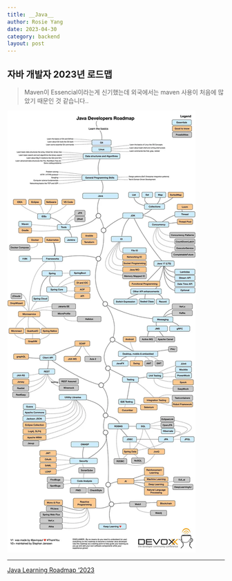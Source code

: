 ```yaml
---
title: __Java__
author: Rosie Yang
date: 2023-04-30
category: backend
layout: post
---
```


## 자바 개발자 2023년 로드맵
> Maven이 Essencial이라는게 신기했는데 외국에서는 maven 사용이 처음에 많았기 때문인 것 같습니다..

![java_learning_roadmap.jpg](/assets/gitbook/post_images/java/java_learning_roadmap.jpg)  

****
[Java Learning Roadmap ‘2023](https://aruva.medium.com/java-learning-roadmap-2023-2b9e714700d0)
 

<div style="padding:3px; margin:200px 0;"></div>   
